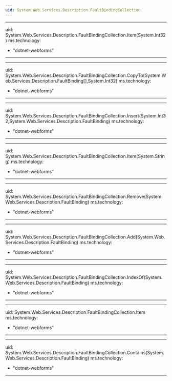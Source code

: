 ```yaml
---
uid: System.Web.Services.Description.FaultBindingCollection
---
```


---
uid: System.Web.Services.Description.FaultBindingCollection.Item(System.Int32)
ms.technology: 
  - "dotnet-webforms"
---

---
uid: System.Web.Services.Description.FaultBindingCollection.CopyTo(System.Web.Services.Description.FaultBinding[],System.Int32)
ms.technology: 
  - "dotnet-webforms"
---

---
uid: System.Web.Services.Description.FaultBindingCollection.Insert(System.Int32,System.Web.Services.Description.FaultBinding)
ms.technology: 
  - "dotnet-webforms"
---

---
uid: System.Web.Services.Description.FaultBindingCollection.Item(System.String)
ms.technology: 
  - "dotnet-webforms"
---

---
uid: System.Web.Services.Description.FaultBindingCollection.Remove(System.Web.Services.Description.FaultBinding)
ms.technology: 
  - "dotnet-webforms"
---

---
uid: System.Web.Services.Description.FaultBindingCollection.Add(System.Web.Services.Description.FaultBinding)
ms.technology: 
  - "dotnet-webforms"
---

---
uid: System.Web.Services.Description.FaultBindingCollection.IndexOf(System.Web.Services.Description.FaultBinding)
ms.technology: 
  - "dotnet-webforms"
---

---
uid: System.Web.Services.Description.FaultBindingCollection.Item
ms.technology: 
  - "dotnet-webforms"
---

---
uid: System.Web.Services.Description.FaultBindingCollection.Contains(System.Web.Services.Description.FaultBinding)
ms.technology: 
  - "dotnet-webforms"
---
